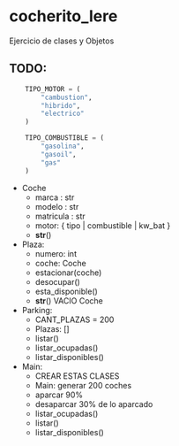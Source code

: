 # cocherito_lere

Ejercicio de clases y Objetos
## TODO:

```python
    TIPO_MOTOR = (
        "cambustion",
        "hibrido",
        "electrico"
    )

    TIPO_COMBUSTIBLE = (
        "gasolina",
        "gasoil",
        "gas"
    )
```

- Coche
    - marca : str
    - modelo : str
    - matricula : str
    - motor: { tipo | combustible | kw_bat }
    - __str__()
- Plaza:
    - numero: int
    - coche: Coche
    - estacionar(coche)
    - desocupar()
    - esta_disponible()
    - __str__()
        VACIO
        Coche
- Parking:
    - CANT_PLAZAS = 200
    - Plazas: []
    - listar()
    - listar_ocupadas()
    - listar_disponibles()
- Main:
    - CREAR ESTAS CLASES
    - Main: generar 200 coches
    - aparcar 90%
    - desaparcar 30% de lo aparcado
    - listar_ocupadas()
    - listar()
    - listar_disponibles()

